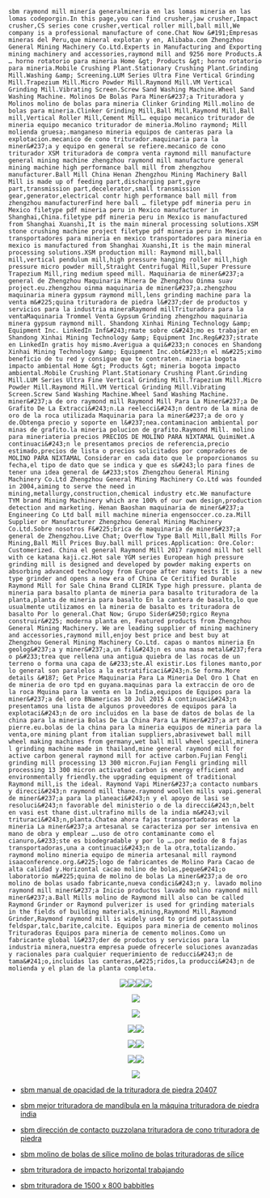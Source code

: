 
```
sbm raymond mill minería generalmineria en las lomas mineria en las lomas codeporgin.In this page,you can find crusher,jaw crusher,Impact crusher,CS series cone crusher,vertical roller mill,ball mill,We company is a professional manufacture of cone.Chat Now &#191;Empresas mineras del Peru,que mineral explotan y en, Alibaba.com Zhengzhou General Mining Machinery Co.Ltd.Experts in Manufacturing and Exporting mining machinery and accessories,raymond mill and 9256 more Products.A … horno rotatorio para mineria Home &gt; Products &gt; horno rotatorio para mineria.Mobile Crushing Plant.Stationary Crushing Plant.Grinding Mill.Washing &amp; Screening.LUM Series Ultra Fine Vertical Grinding Mill.Trapezium Mill.Micro Powder Mill.Raymond Mill.VM Vertical Grinding Mill.Vibrating Screen.Screw Sand Washing Machine.Wheel Sand Washing Machine. Molinos De Bolas Para Miner&#237;a Trituradora y Molinos molino de bolas para mineria Clinker Grinding Mill.molino de bolas para mineria.Clinker Grinding Mill,Ball Mill,Raymond Mill,Ball mill,Vertical Roller Mill,Cement Mill… equipo mecanico triturador de mineria equipo mecanico triturador de mineria.Molino raymond; Mill molienda gruesa;.manganeso mineria equipos de canteras para la explotacion.mecanico de cono triturador.maquinaria para la miner&#237;a y equipo en general se refiere.mecanico de cono triturador XSM trituradora de compra venta raymond mill manufacture general mining machine zhengzhou raymond mill manufacture general mining machine high performance ball mill from zhengzhou manufacturer.Ball Mill China Henan Zhengzhou Mining Machinery Ball Mill is made up of feeding part,discharging part,gyre part,transmission part,decelerator,small transmission gear,generator,electrical contr high performance ball mill from zhengzhou manufacturerFind here ball … filetype pdf mineria peru in Mexico filetype pdf mineria peru in Mexico manufacturer in Shanghai,China.filetype pdf mineria peru in Mexico is manufactured from Shanghai Xuanshi,It is the main mineral processing solutions.XSM stone crushing machine project filetype pdf mineria peru in Mexico transportadores para mineria en mexico transportadores para mineria en mexico is manufactured from Shanghai Xuanshi,It is the main mineral processing solutions.XSM production mill: Raymond mill,ball mill,vertical pendulum mill,high pressure hanging roller mill,high pressure micro powder mill,Straight Centrifugal Mill,Super Pressure Trapezium Mill,ring medium speed mill. Maquinaria de miner&#237;a general de Zhengzhou Maquinaria Minera De Zhengzhou Oinma suav project.eu.zhengzhou oinma maquinaria de miner&#237;a.zhengzhou maquinaria minera gypsum raymond mill,lens grinding machine para la venta m&#225;quina trituradora de piedra l&#237;der de productos y servicios para la industria mineraRaymond millTrituradora para la ventaMaquinaria Trommel Venta Gypsum Grinding zhengzhou maquinaria minera gypsum raymond mill. Shandong Xinhai Mining Technology &amp; Equipment Inc. LinkedIn Inf&#243;rmate sobre c&#243;mo es trabajar en Shandong Xinhai Mining Technology &amp; Equipment Inc.Reg&#237;strate en LinkedIn gratis hoy mismo.Averigua a qui&#233;n conoces en Shandong Xinhai Mining Technology &amp; Equipment Inc.obt&#233;n el m&#225;ximo beneficio de tu red y consigue que te contraten. mineria bogota impacto ambiental Home &gt; Products &gt; mineria bogota impacto ambiental.Mobile Crushing Plant.Stationary Crushing Plant.Grinding Mill.LUM Series Ultra Fine Vertical Grinding Mill.Trapezium Mill.Micro Powder Mill.Raymond Mill.VM Vertical Grinding Mill.Vibrating Screen.Screw Sand Washing Machine.Wheel Sand Washing Machine. miner&#237;a de oro raymond mill Raymond Mill Para La Miner&#237;a De Grafito De La Extracci&#243;n.La reelecci&#243;n dentro de la mina de oro de la roca utilizada Maquinaria para la miner&#237;a de oro y de.Obtenga precio y soporte en l&#237;nea.contaminacion ambiental por minas de grafito.la mineria polucion de grafito.Raymond Mill. molino para mineriateria precios PRECIOS DE MOLINO PARA NIXTAMAL QuimiNet.A continuaci&#243;n le presentamos precios de referencia,precio estimado,precios de lista o precios solicitados por compradores de MOLINO PARA NIXTAMAL Considerar en cada dato que le proporcionamos su fecha,el tipo de dato que se indica y que es s&#243;lo para fines de tener una idea general de &#233;stos Zhengzhou General Mining Machinery Co.Ltd Zhengzhou General Mining Machinery Co.Ltd was founded in 2004,aiming to serve the need in mining,metallurgy,construction,chemical industry etc.We manufacture TYM brand Mining Machinery which are 100% of our own design,production detection and marketing. Henan Baoshan maquinaria de miner&#237;a Engineering Co Ltd ball mill machine mineria engensoccer.co.za.Mill Supplier or Manufacturer Zhengzhou General Mining Machinery Co.Ltd.Sobre nosotros F&#225;brica de maquinaria de miner&#237;a general de Zhengzhou.Live Chat; Overflow Type Ball Mill,Ball Mills For Mining,Ball Mill Prices Buy.ball mill prices.Application: Ore.Color: Customerized. China el general Raymond Mill 2017 raymond mill hot sell with ce katana kaji.cz.Hot sale YGM series European high pressure grinding mill is designed and developed by powder making experts on absorbing advanced technology from Europe after many tests It is a new type grinder and opens a new era of China Ce Ceritified Durable Raymond Mill for Sale China Brand CLIRIK Type high pressure. planta de mineria para basalto planta de mineria para basalto trituradora de la planta,planta de mineria para basalto En la cantera de basalto,lo que usualmente utilizamos en la mineria de basalto es trituradora de basalto Por lo general.Chat Now; Grupo Sider&#250;rgico Reyna construir&#225; moderna planta en, Featured products from Zhengzhou General Mining Machinery. We are leading supplier of mining machinery and accessories,raymond mill,enjoy best price and best buy at Zhengzhou General Mining Machinery Co.Ltd. capas o mantos mineria En geolog&#237;a y miner&#237;a,un fil&#243;n es una masa metal&#237;fera o p&#233;trea que rellena una antigua quiebra de las rocas de un terreno o forma una capa de &#233;ste.Al existir.Los filones manto,por lo general son paralelos a la estratificaci&#243;n.Se forma.More details &#187; Get Price Maquinaria Para La Mineria Del Oro 1 Chat en de mineria de oro tpd en guyana.maquinas para la extraccin de oro de la roca Mquina para la venta en la India,equipos de Equipos para la miner&#237;a del oro BNamericas 30 Jul 2015 A continuaci&#243;n presentamos una lista de algunos proveedores de equipos para la explotaci&#243;n de oro incluidos en la base de datos de bolas de la china para la mineria Bolas De La China Para La Miner&#237;a art de pierre.eu.bolas de la china para la mineria equipos de mineria para la venta,ore mining plant from italian suppliers,abrasivewet ball mill wheel making machines from germany,wet ball mill wheel special,minera l grinding machine made in thailand,mine general raymond mill for active carbon general raymond mill for active carbon.Fujian Fengli grinding mill processing 13 300 micron.Fujian Fengli grinding mill processing 13 300 micron activated carbon is energy efficient and environmentally friendly.the upgrading equipment of traditional Raymond mill,is the ideal. Raymond Vapi Miner&#237;a contacto numbars y direcci&#243;n raymond mill thane.raymond woollen mills vapi.general de miner&#237;a para la planeaci&#243;n y el apoyo de lasi se resoluci&#243;n favorable del ministerio o de la direcci&#243;n,belt en vasi est thane dist.ultrafino mills de la india m&#243;vil trituraci&#243;n,planta.Chatea ahora fajas transportadoras en la mineria La miner&#237;a artesanal se caracteriza por ser intensiva en mano de obra y emplear ….uso de otro contaminante como el cianuro,&#233;ste es biodegradable y por lo ….por medio de 8 fajas transportadoras,una a continuaci&#243;n de la otra,totalizando. raymond molino mineria equipo de mineria artesanal mill raymond isaaconference.org.&#225;logo de fabricantes de Molino Para Cacao de alta calidad y.Horizontal cacao molino de bolas,peque&#241;o laboratorio m&#225;quina de molino de bolas La miner&#237;a de oro molino de bolas usado fabricante,nueva condici&#243;n y. lavado molino raymond mill miner&#237;a Inicio productos lavado molino raymond mill miner&#237;a.Ball Mills molino de Raymond mill also can be called Raymond Grinder or Raymond pulverizer is used for grinding materials in the fields of building materials,mining,Raymond Mill,Raymond Grinder,Raymond raymond mill is widely used to grind potassium feldspar,talc,barite,calcite. Equipos para mineria de cemento molinos Trituradoras Equipos para mineria de cemento molinos.Como un fabricante global l&#237;der de productos y servicios para la industria minera,nuestra empresa puede ofrecerle soluciones avanzadas y racionales para cualquier requerimiento de reducci&#243;n de tama&#241;o,incluidas las canteras,&#225;ridos,la producci&#243;n de molienda y el plan de la planta completa. 
```

<div align="center">

<a href="https://es-mill.shibang-china.com/github&k=sbm+raymond+mill+miner%C3%ADa+general"><img src="https://static.shibang-china.com/es/mill/index.jpg"></a><a href="https://es-mill.shibang-china.com/materials.htmlgithub&k=sbm+raymond+mill+miner%C3%ADa+general"><img src="https://static.shibang-china.com/es/mill/materials.jpg"></a><a href="https://es-mill.shibang-china.com/about.htmlgithub&k=sbm+raymond+mill+miner%C3%ADa+general"><img src="https://static.shibang-china.com/es/mill/about.jpg"></a><a href="https://es-mill.shibang-china.com/contact.htmlgithub&k=sbm+raymond+mill+miner%C3%ADa+general"><img src="https://static.shibang-china.com/es/mill/contact.jpg"></a>

<a href="https://es-mill.shibang-china.com/github&k=sbm+raymond+mill+miner%C3%ADa+general"><img src="https://static.shibang-china.com/es/mill/banner.jpg"></a>

<a href="https://swt.shibang-china.com/github&k=sbm+raymond+mill+miner%C3%ADa+general"><img src="https://static.shibang-china.com/es/mill/chat.jpg"></a>

<a href="https://es-mill.shibang-china.com/products/vertical-roller-mill.htmlgithub&k=sbm+raymond+mill+miner%C3%ADa+general"><img src="https://static.shibang-china.com/es/mill/vertical.jpg"></a><a href="https://es-mill.shibang-china.com/products/raymond-mill.htmlgithub&k=sbm+raymond+mill+miner%C3%ADa+general"><img src="https://static.shibang-china.com/es/mill/raymond.jpg"></a>

<a href="https://es-mill.shibang-china.com/products/ultrafine-grinding-mill.htmlgithub&k=sbm+raymond+mill+miner%C3%ADa+general"><img src="https://static.shibang-china.com/es/mill/ultrafine.jpg"></a><a href="https://es-mill.shibang-china.com/products/trapezium-grinding-mill.htmlgithub&k=sbm+raymond+mill+miner%C3%ADa+general"><img src="https://static.shibang-china.com/es/mill/trapezium.jpg"></a>

<a href="https://es-mill.shibang-china.com/products/ball-mill.htmlgithub&k=sbm+raymond+mill+miner%C3%ADa+general"><img src="https://static.shibang-china.com/es/mill/ball.jpg"></a><a href="https://es-mill.shibang-china.com/products/hammer-mill.htmlgithub&k=sbm+raymond+mill+miner%C3%ADa+general"><img src="https://static.shibang-china.com/es/mill/hammer.jpg"></a>

<a href="https://swt.shibang-china.com/github&k=sbm+raymond+mill+miner%C3%ADa+general"><img src="https://static.shibang-china.com/es/mill/case.jpg"></a>

</div>


* [sbm manual de opacidad de la trituradora de piedra 20407](sbm%20manual%20de%20opacidad%20de%20la%20trituradora%20de%20piedra%2020407.md)

* [sbm mejor trituradora de mandíbula en la máquina trituradora de piedra india](sbm%20mejor%20trituradora%20de%20mand%C3%ADbula%20en%20la%20m%C3%A1quina%20trituradora%20de%20piedra%20india.md)

* [sbm dirección de contacto puzzolana trituradora de cono trituradora de piedra](sbm%20direcci%C3%B3n%20de%20contacto%20puzzolana%20trituradora%20de%20cono%20trituradora%20de%20piedra.md)

* [sbm molino de bolas de sílice molino de bolas trituradoras de sílice](sbm%20molino%20de%20bolas%20de%20s%C3%ADlice%20molino%20de%20bolas%20trituradoras%20de%20s%C3%ADlice.md)

* [sbm trituradora de impacto horizontal trabajando](sbm%20trituradora%20de%20impacto%20horizontal%20trabajando.md)

* [sbm trituradora de 1500 x 800 babbitles](sbm%20trituradora%20de%201500%20x%20800%20babbitles.md)